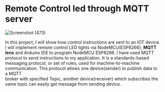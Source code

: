# Remote Control led through MQTT server
![Screenshot (473)](https://github.com/Saurabh-kumar09/Internet_of_Things-projects/assets/89748411/be386d8c-5196-4f68-9e1e-fea72951b93d)

In this project, I will show how control instructions are sent to an IOT device.
I will implement remote control LED lights via NodeMCU(ESP8266), **MQTT lens** and Arduino IDE to program NodeMCU ESP8266. 
I have used MQTT protocol to send instructions to my application. It is a standards-based messaging protocol, or set of rules, 
used for machine-to-machine communication. This protocol allows one device(sender) to publish data to a MQTT  
broker with specified Topic, another device(receiver) which subscribes the same topic can easily get message from sending device.
